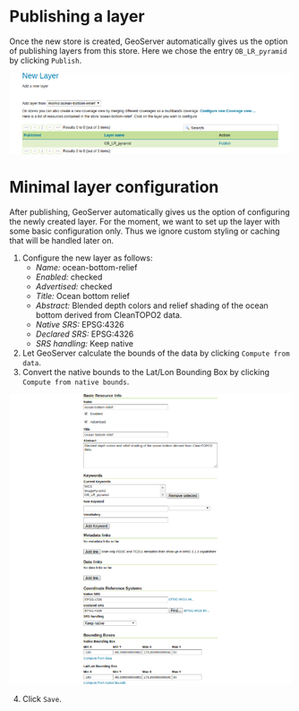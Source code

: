 # Publishing a layer

Once the new store is created, GeoServer automatically gives us the option of
publishing layers from this store. Here we chose the entry `OB_LR_pyramid` by
clicking `Publish`.

![Configure ImagePyramid store](../../../assets/add_raster_layer.png)

# Minimal layer configuration

After publishing, GeoServer automatically gives us the option of configuring the
newly created layer. For the moment, we want to set up the layer with some basic
configuration only. Thus we ignore custom styling or caching that will be
handled later on.

1. Configure the new layer as follows:
    * *Name:* ocean-bottom-relief
    * *Enabled:* checked
    * *Advertised:* checked
    * *Title:* Ocean bottom relief
    * *Abstract:* Blended depth colors and relief shading of the ocean bottom derived from CleanTOPO2 data.
    * *Native SRS:* EPSG:4326
    * *Declared SRS:* EPSG:4326
    * *SRS handling:* Keep native
2. Let GeoServer calculate the bounds of the data by clicking
   `Compute from data`.
3. Convert the native bounds to the Lat/Lon Bounding Box by clicking
   `Compute from native bounds`.

![Publish a new layer.](../../../assets/configure_raster_layer.png)

4. Click `Save`.
